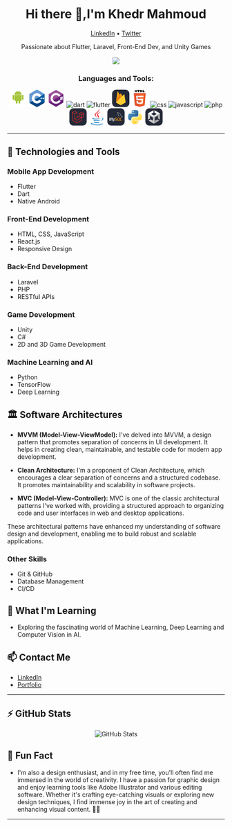 
<h1 align="center"> Hi there 👋,I'm Khedr Mahmoud</h1>

<div   id="header" align="center">
  <p align="center">
<!--   <a href="">Website</a> • -->
  <a href="https://linkedin.com/in/khedr-mahmoud-7a0015221">LinkedIn</a> •
   <a href="https://khedr-abdel-aziz.rf.gd/#/">Twitter</a>
</p>

<p align="center">Passionate about Flutter, Laravel, Front-End Dev, and Unity Games</p>
  <img align="center" src="https://media.giphy.com/media/iOdhk1BSNJ7PsQRUN3/giphy.gif" width="200"/>
</div>
 <h3 align="center" dir="auto">
 Languages and Tools:</h3>
 <p align="center" dir="auto">
    <img
      src="https://raw.githubusercontent.com/devicons/devicon/master/icons/android/android-original-wordmark.svg"
      alt="android"
      width="40"
      height="40"
      style="max-width: 100%"
    />
<!--    <img
      src="https://raw.githubusercontent.com/devicons/devicon/master/icons/c/c-original.svg"
      alt="c"
      width="40"
      height="40"
      style="max-width: 100%"
    /> -->
    <img
     src="https://raw.githubusercontent.com/devicons/devicon/master/icons/cplusplus/cplusplus-original.svg"
      alt="cplusplus"
      width="40"
      height="40"
      style="max-width: 100%"
    />
    <img
       src="https://raw.githubusercontent.com/devicons/devicon/master/icons/csharp/csharp-original.svg"
      alt="csharp"
      width="40"
      height="40"
      style="max-width: 100%"
    />
    <img
       src="https://cdn.jsdelivr.net/gh/devicons/devicon/icons/dart/dart-original.svg"
      alt="dart"
      width="40"
      height="40"
      style="max-width: 100%"
    />
     <img     src="https://cdn.jsdelivr.net/gh/devicons/devicon/icons/flutter/flutter-original.svg"
      alt="flutter"
      width="40"
      height="40"
      style="max-width: 100%"
    />
    <img
     src="https://github.com/tandpfun/skill-icons/blob/main/icons/Firebase-Dark.svg"
      alt="firebase"
      width="40"
      height="40"
      style="max-width: 100%"
    />
    <img
      src="https://raw.githubusercontent.com/devicons/devicon/master/icons/html5/html5-original-wordmark.svg"
      alt="html5"
     width="40"
      height="40"
      style="max-width: 100%"
    />
    <img
      src="https://cdn.jsdelivr.net/gh/devicons/devicon/icons/css3/css3-original-wordmark.svg"
      alt="css"
     width="40"
      height="40"
      style="max-width: 100%"
    />
    <img
      src="https://cdn.jsdelivr.net/gh/devicons/devicon/icons/javascript/javascript-original.svg"
      alt="javascript"
     width="40"
      height="40"
      style="max-width: 100%"
    />
     <img
      src="https://cdn.jsdelivr.net/gh/devicons/devicon/icons/php/php-original.svg"
      alt="php"
     width="40"
      height="40"
      style="max-width: 100%"
    />
     <img
      src="https://github.com/tandpfun/skill-icons/blob/main/icons/Laravel-Dark.svg"
      alt="laravel"
     width="40"
      height="40"
      style="max-width: 100%"
    />
     <img
      src="https://raw.githubusercontent.com/devicons/devicon/master/icons/java/java-original.svg"
      alt="java"
     width="40"
      height="40"
      style="max-width: 100%"
    />
     <img
      src="https://github.com/tandpfun/skill-icons/blob/main/icons/MySQL-Dark.svg"
      alt="mysql"
     width="40"
      height="40"
      style="max-width: 100%"
    />
     <img
      src="https://raw.githubusercontent.com/devicons/devicon/master/icons/python/python-original.svg"
      alt="python"
      width="40"
      height="40"
      style="max-width: 100%"
    />
   <img
      src="https://github.com/tandpfun/skill-icons/blob/main/icons/Unity-Dark.svg"
      alt="unity"
      width="40"
      height="40"
      style="max-width: 100%"
    />
   
  </p>





---

## 🚀 Technologies and Tools

### Mobile App Development
- Flutter
- Dart
- Native Android
  
### Front-End Development
- HTML, CSS, JavaScript
- React.js
- Responsive Design

### Back-End Development
- Laravel
- PHP
- RESTful APIs

### Game Development
- Unity
- C#
- 2D and 3D Game Development

### Machine Learning and AI
- Python
- TensorFlow
- Deep Learning
  
## 🏛️ Software Architectures

- **MVVM (Model-View-ViewModel):** I've delved into MVVM, a design pattern that promotes separation of concerns in UI development. It helps in creating clean, maintainable, and testable code for modern app development.

- **Clean Architecture:** I'm a proponent of Clean Architecture, which encourages a clear separation of concerns and a structured codebase. It promotes maintainability and scalability in software projects.

- **MVC (Model-View-Controller):** MVC is one of the classic architectural patterns I've worked with, providing a structured approach to organizing code and user interfaces in web and desktop applications.

These architectural patterns have enhanced my understanding of software design and development, enabling me to build robust and scalable applications.

### Other Skills
- Git & GitHub
- Database Management
- CI/CD

## 🌱 What I'm Learning 
- Exploring the fascinating world of Machine Learning, Deep Learning and Computer Vision in AI.

## 📫 Contact Me
<!--- [Email](mailto:youremail@example.com)-->
- [LinkedIn](https://linkedin.com/in/khedr-mahmoud-7a0015221)
- [Portfolio]([https://twitter.com/yourusername](https://khedr-abdel-aziz.rf.gd/#/))

---

## ⚡ GitHub Stats

<p align="center">
  <img src="https://github-readme-stats.vercel.app/api?username=khedrmahmoud&show_icons=true&count_private=true&theme=dark" alt="GitHub Stats" />
</p>
<!--
## 📝 Latest Blog Posts-->

<!-- BLOG-POST-LIST:START -->
<!--
- [Blog Post 1](https://yourblog.com/post1)
- [Blog Post 2](https://yourblog.com/post2)
<!-- BLOG-POST-LIST:END -->

## 🎨 Fun Fact
- I'm also a design enthusiast, and in my free time, you'll often find me immersed in the world of creativity. I have a passion for graphic design and enjoy learning tools like Adobe Illustrator and various editing software. Whether it's crafting eye-catching visuals or exploring new design techniques, I find immense joy in the art of creating and enhancing visual content. 🎨✨
---

<!--Thanks for visiting my profile! Let's connect and build something amazing together. 😄-->


  
<!--
**khedrmahmoud/khedrmahmoud** is a ✨ _special_ ✨ repository because its `README.md` (this file) appears on your GitHub profile.

Here are some ideas to get you started:

- 🔭 I’m currently working on ...
- 🌱 I’m currently learning ...
- 👯 I’m looking to collaborate on ...
- 🤔 I’m looking for help with ...
- 💬 Ask me about ...
- 📫 How to reach me: ...
- 😄 Pronouns: ...
- ⚡ Fun fact: ...
-->
